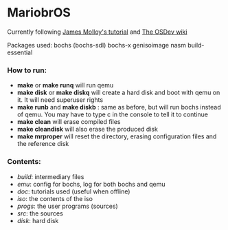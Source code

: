 # MariobrOS #

Currently following [James Molloy's tutorial](www.jamesmolloy.co.uk/tutorial_html/6.-Paging.html) and [The OSDev wiki](wiki.osdev.org)

Packages used: bochs (bochs-sdl) bochs-x genisoimage nasm build-essential

### How to run: ###
* **make** or **make runq** will run qemu
* **make disk** or **make diskq** will create a hard disk and boot with qemu on it. It will need superuser rights
* **make runb** and **make diskb** : same as before, but will run bochs instead of qemu. You may have to type c in the console to tell it to continue
* **make clean** will erase compiled files
* **make cleandisk** will also erase the produced disk
* **make mrproper** will reset the directory, erasing configuration files and the reference disk


### Contents: ###
- *build*:    intermediary files
- *emu*:      config for bochs, log for both bochs and qemu
- *doc*:      tutorials used (useful when offline)
- *iso*:      the contents of the iso
- *progs*:    the user programs (sources)
- *src*:      the sources
- *disk*:     hard disk
